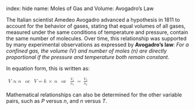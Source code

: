 index: hide
name: Moles of Gas and Volume: Avogadro’s Law

The Italian scientist Amedeo Avogadro advanced a hypothesis in 1811 to account for the behavior of gases, stating that equal volumes of all gases, measured under the same conditions of temperature and pressure, contain the same number of molecules. Over time, this relationship was supported by many experimental observations as expressed by  **Avogadro’s law**:  *For a confined gas, the volume (V) and number of moles (n) are directly proportional if the pressure and temperature both remain constant*.

In equation form, this is written as:

<math xmlns:q="http://cnx.rice.edu/qml/1.0" xmlns:m="http://www.w3.org/1998/Math/MathML" xmlns:bib="http://bibtexml.sf.net/" xmlns:md="http://cnx.rice.edu/mdml" xmlns="http://cnx.rice.edu/cnxml"><mrow><mtable><mtr><mtd><mrow><mi>V</mi><mo>∝</mo><mi>n</mi></mrow></mtd><mtd><mrow><mtext>or</mtext></mrow></mtd><mtd><mrow><mi>V</mi><mo>=</mo><mi>k</mi><mspace width="0.2em"/><mo>×</mo><mspace width="0.2em"/><mi>n</mi></mrow></mtd><mtd><mrow><mtext>or</mtext></mrow></mtd><mtd><mrow><mfrac><mrow><msub><mi>V</mi><mn>1</mn></msub></mrow><mrow><msub><mi>n</mi><mn>1</mn></msub></mrow></mfrac><mspace width="0.2em"/><mo>=</mo><mspace width="0.2em"/><mfrac><mrow><msub><mi>V</mi><mn>2</mn></msub></mrow><mrow><msub><mi>n</mi><mn>2</mn></msub></mrow></mfrac></mrow></mtd></mtr></mtable></mrow></math>

Mathematical relationships can also be determined for the other variable pairs, such as  *P* versus  *n*, and  *n* versus  *T*.

